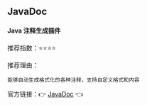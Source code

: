 ## JavaDoc

#### Java 注释生成插件

推荐指数：⭐⭐⭐⭐

推荐理由：

    能够自动生成格式化的各种注释，支持自定义格式和内容

官方链接：👉 [JavaDoc](
https://plugins.jetbrains.com/plugin/7157-javadoc
) 👈






















